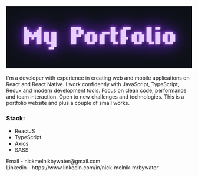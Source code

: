 ![myPortfolio](https://github.com/mrbywater/bywater/blob/main/portfReadme.gif)
<div style="">I'm a developer with experience in creating web and mobile applications on React and React Native. I work confidently with JavaScript, TypeScript, Redux and modern development tools. Focus on clean code, performance and team interaction. Open to new challenges and technologies. This is a portfolio website and plus a couple of small works.</div>
<h3>Stack: </h3>
<ul>
    <li>ReactJS</li>
    <li>TypeScript</li>
    <li>Axios</li>
    <li>SASS</li>
</ul>

<div>Email - nickmelnikbywater@gmail.com</div>
Linkedin - https://www.linkedin.com/in/nick-melnik-mrbywater

